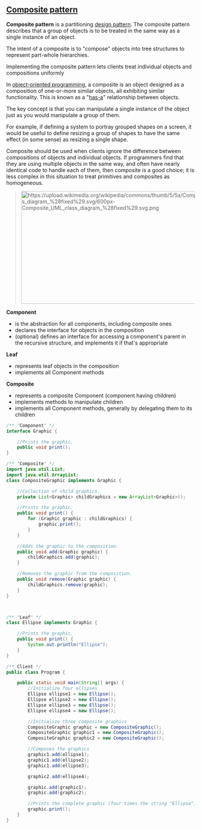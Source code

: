 [Composite pattern](https://en.wikipedia.org/wiki/Composite_pattern)
-------------

**Composite pattern** is a partitioning [design pattern](https://en.wikipedia.org/wiki/Design_pattern_(computer_science)). The composite pattern describes that a group of objects is to be treated in the same way as a single instance of an object.

The intent of a composite is to "compose" objects into tree structures to represent part-whole hierarchies.

Implementing the composite pattern lets clients treat individual objects and compositions uniformly

In [object-oriented programming](https://en.wikipedia.org/wiki/Object-oriented_programming), a composite is an object designed as a composition of one-or-more similar objects, all exhibiting similar functionality. This is known as a "[has-a](https://en.wikipedia.org/wiki/Has-a)" relationship between objects.

The key concept is that you can manipulate a single instance of the object just as you would manipulate a group of them.

For example, if defining a system to portray grouped shapes on a screen, it would be useful to define resizing a group of shapes to have the same effect (in some sense) as resizing a single shape.

Composite should be used when clients ignore the difference between compositions of objects and individual objects. If programmers find that they are using multiple objects in the same way, and often have nearly identical code to handle each of them, then composite is a good choice; it is less complex in this situation to treat primitives and composites as homogeneous.

>    <img src="https://upload.wikimedia.org/wikipedia/commons/thumb/5/5a/Composite_UML_class_diagram_%28fixed%29.svg/600px-Composite_UML_class_diagram_%28fixed%29.svg.png" alt="https://upload.wikimedia.org/wikipedia/commons/thumb/5/5a/Composite_UML_class_diagram_%28fixed%29.svg/600px-Composite_UML_class_diagram_%28fixed%29.svg.png" width="578" height="301" />

**Component**
-   is the abstraction for all components, including composite ones
-   declares the interface for objects in the composition
-   (optional) defines an interface for accessing a component's parent in the recursive structure, and implements it if that's appropriate


**Leaf**
-   represents leaf objects in the composition
-   implements all Component methods


**Composite**
-   represents a composite Component (component having children)
-   implements methods to manipulate children
-   implements all Component methods, generally by delegating them to its children


```java
/** "Component" */
interface Graphic {

    //Prints the graphic.
    public void print();
}

/** "Composite" */
import java.util.List;
import java.util.ArrayList;
class CompositeGraphic implements Graphic {

    //Collection of child graphics.
    private List<Graphic> childGraphics = new ArrayList<Graphic>();

    //Prints the graphic.
    public void print() {
        for (Graphic graphic : childGraphics) {
            graphic.print();
        }
    }

    //Adds the graphic to the composition.
    public void add(Graphic graphic) {
        childGraphics.add(graphic);
    }

    //Removes the graphic from the composition.
    public void remove(Graphic graphic) {
        childGraphics.remove(graphic);
    }
}



/** "Leaf" */
class Ellipse implements Graphic {

    //Prints the graphic.
    public void print() {
        System.out.println("Ellipse");
    }
}

/** Client */
public class Program {

    public static void main(String[] args) {
        //Initialize four ellipses
        Ellipse ellipse1 = new Ellipse();
        Ellipse ellipse2 = new Ellipse();
        Ellipse ellipse3 = new Ellipse();
        Ellipse ellipse4 = new Ellipse();

        //Initialize three composite graphics
        CompositeGraphic graphic = new CompositeGraphic();
        CompositeGraphic graphic1 = new CompositeGraphic();
        CompositeGraphic graphic2 = new CompositeGraphic();

        //Composes the graphics
        graphic1.add(ellipse1);
        graphic1.add(ellipse2);
        graphic1.add(ellipse3);

        graphic2.add(ellipse4);

        graphic.add(graphic1);
        graphic.add(graphic2);

        //Prints the complete graphic (four times the string "Ellipse").
        graphic.print();
    }
}
```